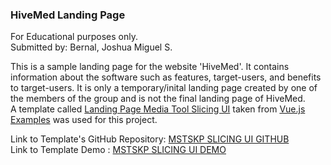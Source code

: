 ### HiveMed Landing Page

For Educational purposes only.<br>
Submitted by: Bernal, Joshua Miguel S.

This is a sample landing page for the website 'HiveMed'. It contains information about the software such as features, target-users, and benefits to target-users. It is only a temporary/inital landing page created by one of the members of the group and is not the final landing page of HiveMed. <br>
A template called <a href="https://vuejsexamples.com/landing-page-media-tool-slicing-ui/">Landing Page Media Tool Slicing UI</a> taken from <a href="https://vuejsexamples.com/tag/landing-page/#">Vue.js Examples</a> was used for this project.

Link to Template's GitHub Repository: <a href="https://github.com/ariear/Landing-Page-Media-Tool-Slicing-UI.git">MSTSKP SLICING UI GITHUB</a><br>
Link to Template Demo : <a href="https://mstskp.netlify.app/" >MSTSKP SLICING UI DEMO</a>
